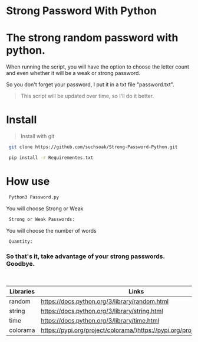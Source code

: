 # Strong Password With Python
# The strong random password with python.

 When running the script, you will have the option to choose the letter count and even whether it will be a weak or strong password.
 
So you don't forget your password, I put it in a txt file "password.txt".

> This script will be updated over time, so I'll do it better.

# Install

> Install with git

```sh
 git clone https://github.com/suchsoak/Strong-Password-Python.git

```
```sh
 pip install -r Requirementes.txt  
```

# How use

```sh
 Python3 Password.py
```

You will choose Strong or Weak

```sh
 Strong or Weak Passwords:
```

You will choose the number of words

```sh
 Quantity: 
```

### So that's it, take advantage of your strong passwords. Goodbye.

<br>

| Libraries |  Links |
| ------ | ------ |
| random | https://docs.python.org/3/library/random.html 
| string| https://docs.python.org/3/library/string.html 
| time | https://docs.python.org/3/library/time.html
| colorama | https://pypi.org/project/colorama/)https://pypi.org/project/colorama/
